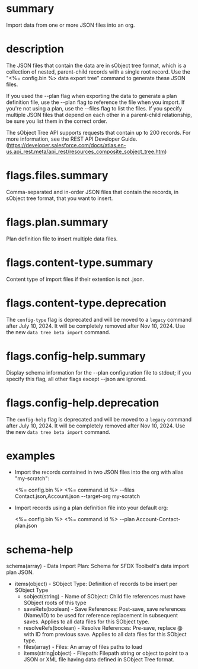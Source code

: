 # summary

Import data from one or more JSON files into an org.

# description

The JSON files that contain the data are in sObject tree format, which is a collection of nested, parent-child records with a single root record. Use the "<%= config.bin %> data export tree" command to generate these JSON files.

If you used the --plan flag when exporting the data to generate a plan definition file, use the --plan flag to reference the file when you import. If you're not using a plan, use the --files flag to list the files. If you specify multiple JSON files that depend on each other in a parent-child relationship, be sure you list them in the correct order.

The sObject Tree API supports requests that contain up to 200 records. For more information, see the REST API Developer Guide. (https://developer.salesforce.com/docs/atlas.en-us.api_rest.meta/api_rest/resources_composite_sobject_tree.htm)

# flags.files.summary

Comma-separated and in-order JSON files that contain the records, in sObject tree format, that you want to insert.

# flags.plan.summary

Plan definition file to insert multiple data files.

# flags.content-type.summary

Content type of import files if their extention is not .json.

# flags.content-type.deprecation

The `config-type` flag is deprecated and will be moved to a `legacy` command after July 10, 2024. It will be completely removed after Nov 10, 2024. Use the new `data tree beta import` command.

# flags.config-help.summary

Display schema information for the --plan configuration file to stdout; if you specify this flag, all other flags except --json are ignored.

# flags.config-help.deprecation

The `config-help` flag is deprecated and will be moved to a `legacy` command after July 10, 2024. It will be completely removed after Nov 10, 2024. Use the new `data tree beta import` command.

# examples

- Import the records contained in two JSON files into the org with alias "my-scratch":

  <%= config.bin %> <%= command.id %> --files Contact.json,Account.json --target-org my-scratch

- Import records using a plan definition file into your default org:

  <%= config.bin %> <%= command.id %> --plan Account-Contact-plan.json

# schema-help

schema(array) - Data Import Plan: Schema for SFDX Toolbelt's data import plan JSON.

- items(object) - SObject Type: Definition of records to be insert per SObject Type
  - sobject(string) - Name of SObject: Child file references must have SObject roots of this type
  - saveRefs(boolean) - Save References: Post-save, save references (Name/ID) to be used for reference replacement in subsequent saves. Applies to all data files for this SObject type.
  - resolveRefs(boolean) - Resolve References: Pre-save, replace @<reference> with ID from previous save. Applies to all data files for this SObject type.
  - files(array) - Files: An array of files paths to load
  - items(string|object) - Filepath: Filepath string or object to point to a JSON or XML file having data defined in SObject Tree format.
